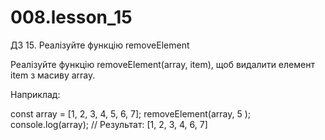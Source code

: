 # 008.lesson_15

ДЗ 15. Реалізуйте функцію removeElement

Реалізуйте функцію removeElement(array, item), щоб видалити елемент item з масиву array.

Наприклад:

const array = [1, 2, 3, 4, 5, 6, 7];
removeElement(array, 5 );
console.log(array);
// Результат: [1, 2, 3, 4, 6, 7]
